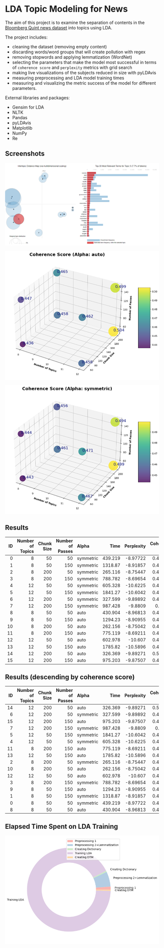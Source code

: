 
# LDA Topic Modeling for News

The aim of this project is to examine the separation of contents in the [Bloomberg Quint news dataset](https://data.world/crawlfeeds/bloomberg-quint-news-dataset) into topics using LDA. 

The project includes:
- cleaning the dataset (removing empty content)
- discarding words/word groups that will create pollution with regex
- removing stopwords and applying lemmatization (WordNet)
- selecting the parameters that make the model most successful in terms of `coherence score` and `perplexity` metrics with grid search
- making live visualizations of the subjects reduced in size with pyLDAvis
- measuring preprocessing and LDA model training times
- measuring and visualizing the metric success of the model for different parameters.

External libraries and packages:
- Gensim for LDA
- NLTK
- Pandas
- pyLDAvis
- Matplotlib
- NumPy
- Re 

## Screenshots
![pyLDAvis Visualization](https://raw.githubusercontent.com/robuno/LDA_TopicModeling_for_News/master/results/vis_intertopic_dist.png)

![3D Scatter Plot of Coherence Score (a:auto)](https://raw.githubusercontent.com/robuno/LDA_TopicModeling_for_News/master/results/3d_scatter_alpha_auto.png)

![3D Scatter Plot of Coherence Score (a:symmetric)](https://raw.githubusercontent.com/robuno/LDA_TopicModeling_for_News/master/results/3d_scatter_alpha_sym.png)


  
## Results

| ID |   Number of Topics |   Chunk Size |   Number of Passes | Alpha     |     Time |   Perplexity |   Coherence Score |
|---:|-------------------:|-------------:|-------------------:|:----------|---------:|-------------:|------------------:|
|  0 |                  8 |           50 |                 50 | symmetric |  439.219 |     -8.97722 |          0.443384 |
|  1 |                  8 |           50 |                150 | symmetric | 1318.87  |     -8.91857 |          0.444481 |
|  2 |                  8 |          200 |                 50 | symmetric |  265.116 |     -8.75447 |          0.460507 |
|  3 |                  8 |          200 |                150 | symmetric |  788.782 |     -8.69654 |          0.455662 |
|  4 |                 12 |           50 |                 50 | symmetric |  605.328 |    -10.6225  |          0.466916 |
|  5 |                 12 |           50 |                150 | symmetric | 1841.27  |    -10.6042  |          0.470954 |
|  6 |                 12 |          200 |                 50 | symmetric |  327.599 |     -9.89892 |          0.499482 |
|  7 |                 12 |          200 |                150 | symmetric |  987.428 |     -9.8809  |          0.49409  |
|  8 |                  8 |           50 |                 50 | auto      |  430.904 |     -8.96813 |          0.436378 |
|  9 |                  8 |           50 |                150 | auto      | 1294.23  |     -8.90955 |          0.446728 |
| 10 |                  8 |          200 |                 50 | auto      |  262.156 |     -8.75042 |          0.457758 |
| 11 |                  8 |          200 |                150 | auto      |  775.119 |     -8.69211 |          0.465276 |
| 12 |                 12 |           50 |                 50 | auto      |  602.978 |    -10.607   |          0.455874 |
| 13 |                 12 |           50 |                150 | auto      | 1785.82  |    -10.5896  |          0.462043 |
| 14 |                 12 |          200 |                 50 | auto      |  326.369 |     -9.89271 |          0.504308 |
| 15 |                 12 |          200 |                150 | auto      |  975.203 |     -9.87507 |          0.498671 |


## Results (descending by coherence score)
| ID|   Number of Topics |   Chunk Size |   Number of Passes | Alpha     |     Time |   Perplexity |   Coherence Score |
|---:|-------------------:|-------------:|-------------------:|:----------|---------:|-------------:|------------------:|
| 14 |                 12 |          200 |                 50 | auto      |  326.369 |     -9.89271 |          0.504308 |
|  6 |                 12 |          200 |                 50 | symmetric |  327.599 |     -9.89892 |          0.499482 |
| 15 |                 12 |          200 |                150 | auto      |  975.203 |     -9.87507 |          0.498671 |
|  7 |                 12 |          200 |                150 | symmetric |  987.428 |     -9.8809  |          0.49409  |
|  5 |                 12 |           50 |                150 | symmetric | 1841.27  |    -10.6042  |          0.470954 |
|  4 |                 12 |           50 |                 50 | symmetric |  605.328 |    -10.6225  |          0.466916 |
| 11 |                  8 |          200 |                150 | auto      |  775.119 |     -8.69211 |          0.465276 |
| 13 |                 12 |           50 |                150 | auto      | 1785.82  |    -10.5896  |          0.462043 |
|  2 |                  8 |          200 |                 50 | symmetric |  265.116 |     -8.75447 |          0.460507 |
| 10 |                  8 |          200 |                 50 | auto      |  262.156 |     -8.75042 |          0.457758 |
| 12 |                 12 |           50 |                 50 | auto      |  602.978 |    -10.607   |          0.455874 |
|  3 |                  8 |          200 |                150 | symmetric |  788.782 |     -8.69654 |          0.455662 |
|  9 |                  8 |           50 |                150 | auto      | 1294.23  |     -8.90955 |          0.446728 |
|  1 |                  8 |           50 |                150 | symmetric | 1318.87  |     -8.91857 |          0.444481 |
|  0 |                  8 |           50 |                 50 | symmetric |  439.219 |     -8.97722 |          0.443384 |
|  8 |                  8 |           50 |                 50 | auto      |  430.904 |     -8.96813 |          0.436378 |


## Elapsed Time Spent on LDA Training
![Elapsed Time Spent on LDA Training](https://raw.githubusercontent.com/robuno/LDA_TopicModeling_for_News/master/results/time_hole_pie.png)
